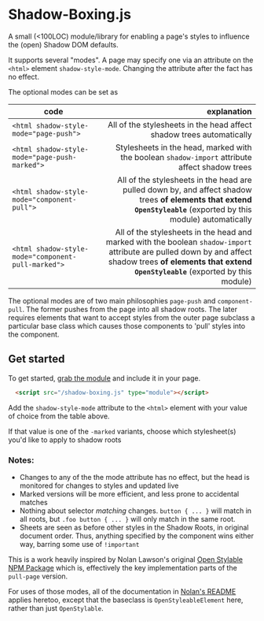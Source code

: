 # Shadow-Boxing.js
A small (<100LOC) module/library for enabling a page's styles to
influence the (open) Shadow DOM defaults. 

It supports several "modes". A page may specify one via an attribute on the `<html>` element
`shadow-style-mode`.  Changing the attribute after the fact has no effect.  

The optional modes can be set as

| code       | explanation |
|-----------------------------------------------|---------------:|
| `<html shadow-style-mode="page-push">`        | All of the stylesheets in the head affect shadow trees automatically |
| `<html shadow-style-mode="page-push-marked">` | Stylesheets in the head,  marked with the boolean `shadow-import` attribute affect shadow trees |
| `<html shadow-style-mode="component-pull">`        |  All of the stylesheets in the head are pulled down by, and affect shadow trees **of elements that extend `OpenStyleable`** (exported by this module) automatically |
| `<html shadow-style-mode="component-pull-marked">` |  All of the stylesheets in the head and marked with the boolean `shadow-import` attribute are pulled down by and affect shadow trees **of elements that extend `OpenStyleable`** (exported by this module) |


The optional modes are of two main philosophies `page-push` and `component-pull`. The former pushes from the page into all shadow roots. 
The later requires elements that want to accept styles from the outer page subclass a particular base class which causes those components to 'pull' styles into the component.


## Get started

To get started, [grab the module](/shadow-boxing.js) 
and include it in your page.

```html
  <script src="/shadow-boxing.js" type="module"></script>
```

Add the `shadow-style-mode` attribute to the `<html>` element with your value of choice from the table above.

If that value is one of the `-marked` variants, choose which stylesheet(s) you'd like to apply to shadow roots

### Notes:

* Changes to any of the the mode attribute has no effect, but the head is monitored for changes to styles and updated live
* Marked versions will be more efficient, and less prone to accidental matches
* Nothing about selector _matching_ changes. `button { ... }` will match in all roots, but `.foo button { ... }` will only match in the same root.
* Sheets are seen as before other styles in the Shadow Roots, in original document order.  Thus, anything specified by the component wins either way, barring some use of `!important`


This is a work heavily inspired by Nolan Lawson's original [Open Stylable NPM Package](https://www.npmjs.com/package/open-stylable) which is, effectively the key implementation parts of the `pull-page` version. 

For uses of those modes, all of the documentation in [Nolan's README](https://github.com/nolanlawson/open-stylable/blob/master/README.md) applies heretoo, except that the baseclass is `OpenStyleableElement` here, rather than just `OpenStylable`.
